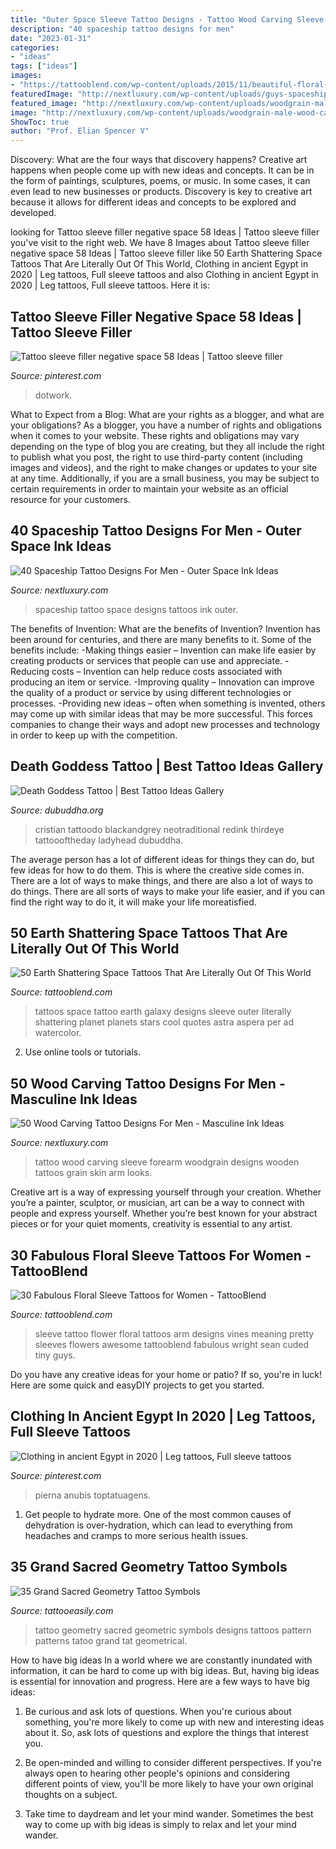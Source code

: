 ```yaml
---
title: "Outer Space Sleeve Tattoo Designs - Tattoo Wood Carving Sleeve Forearm Woodgrain Designs Wooden Tattoos Grain Skin Arm Looks"
description: "40 spaceship tattoo designs for men"
date: "2023-01-31"
categories:
- "ideas"
tags: ["ideas"]
images:
- "https://tattooblend.com/wp-content/uploads/2015/11/beautiful-floral-sleeve-tattoo1.jpg"
featuredImage: "http://nextluxury.com/wp-content/uploads/guys-spaceship-leg-calf-tattoos.jpg"
featured_image: "http://nextluxury.com/wp-content/uploads/woodgrain-male-wood-carving-forearm-sleeve-tattoo.jpg"
image: "http://nextluxury.com/wp-content/uploads/woodgrain-male-wood-carving-forearm-sleeve-tattoo.jpg"
ShowToc: true
author: "Prof. Elian Spencer V"
---
```



Discovery: What are the four ways that discovery happens?
Creative art happens when people come up with new ideas and concepts. It can be in the form of paintings, sculptures, poems, or music. In some cases, it can even lead to new businesses or products. Discovery is key to creative art because it allows for different ideas and concepts to be explored and developed.

	

		
looking for Tattoo sleeve filler negative space 58 Ideas | Tattoo sleeve filler you've visit to the right web. We have 8 Images about Tattoo sleeve filler negative space 58 Ideas | Tattoo sleeve filler like 50 Earth Shattering Space Tattoos That Are Literally Out Of This World, Clothing in ancient Egypt in 2020 | Leg tattoos, Full sleeve tattoos and also Clothing in ancient Egypt in 2020 | Leg tattoos, Full sleeve tattoos. Here it is:
		
    
## Tattoo Sleeve Filler Negative Space 58 Ideas | Tattoo Sleeve Filler

<img loading=lazy src="https://i.pinimg.com/736x/d1/5f/c9/d15fc9b291693736b7747fe564d401d3.jpg" onerror="this.onerror=null;this.src='https://tse2.mm.bing.net/th?id=OIP.NuP5rIq4NBetlhsdr362awAAAA&amp;pid=15.1';" alt="Tattoo sleeve filler negative space 58 Ideas | Tattoo sleeve filler">

_Source: pinterest.com_

>dotwork. 

	

What to Expect from a Blog: What are your rights as a blogger, and what are your obligations?
As a blogger, you have a number of rights and obligations when it comes to your website. These rights and obligations may vary depending on the type of blog you are creating, but they all include the right to publish what you post, the right to use third-party content (including images and videos), and the right to make changes or updates to your site at any time. Additionally, if you are a small business, you may be subject to certain requirements in order to maintain your website as an official resource for your customers.

    
## 40 Spaceship Tattoo Designs For Men - Outer Space Ink Ideas

<img loading=lazy src="http://nextluxury.com/wp-content/uploads/guys-spaceship-leg-calf-tattoos.jpg" onerror="this.onerror=null;this.src='https://tse3.mm.bing.net/th?id=OIP.fhLJBINkaflUDucGL8qGPwAAAA&amp;pid=15.1';" alt="40 Spaceship Tattoo Designs For Men - Outer Space Ink Ideas">

_Source: nextluxury.com_

>spaceship tattoo space designs tattoos ink outer. 

	

The benefits of Invention: What are the benefits of Invention?
Invention has been around for centuries, and there are many benefits to it. Some of the benefits include: 
-Making things easier – Invention can make life easier by creating products or services that people can use and appreciate. 
-Reducing costs – Invention can help reduce costs associated with producing an item or service. 
-Improving quality – Innovation can improve the quality of a product or service by using different technologies or processes. 
-Providing new ideas – often when something is invented, others may come up with similar ideas that may be more successful. This forces companies to change their ways and adopt new processes and technology in order to keep up with the competition.

    
## Death Goddess Tattoo | Best Tattoo Ideas Gallery

<img loading=lazy src="http://www.dubuddha.org/wp-content/uploads/2018/01/Death-Goddess-Tattoo-by-Cristian-Casas.jpg" onerror="this.onerror=null;this.src='https://tse2.mm.bing.net/th?id=OIP.zVzFWEKHAhyS1EaT9AhcSQHaJQ&amp;pid=15.1';" alt="Death Goddess Tattoo | Best Tattoo Ideas Gallery">

_Source: dubuddha.org_

>cristian tattoodo blackandgrey neotraditional redink thirdeye tattoooftheday ladyhead dubuddha. 

	

The average person has a lot of different ideas for things they can do, but few ideas for how to do them. This is where the creative side comes in. There are a lot of ways to make things, and there are also a lot of ways to do things. There are all sorts of ways to make your life easier, and if you can find the right way to do it, it will make your life moreatisfied.

    
## 50 Earth Shattering Space Tattoos That Are Literally Out Of This World

<img loading=lazy src="https://tattooblend.com/wp-content/uploads/2015/11/planets-space-tattoo.jpg" onerror="this.onerror=null;this.src='https://tse2.mm.bing.net/th?id=OIP.rKPGeJEjTnn2jGBa1p2MuQHaMO&amp;pid=15.1';" alt="50 Earth Shattering Space Tattoos That Are Literally Out Of This World">

_Source: tattooblend.com_

>tattoos space tattoo earth galaxy designs sleeve outer literally shattering planet planets stars cool quotes astra aspera per ad watercolor. 

	

2. Use online tools or tutorials.

    
## 50 Wood Carving Tattoo Designs For Men - Masculine Ink Ideas

<img loading=lazy src="http://nextluxury.com/wp-content/uploads/woodgrain-male-wood-carving-forearm-sleeve-tattoo.jpg" onerror="this.onerror=null;this.src='https://tse1.mm.bing.net/th?id=OIP.Htt_lW5-LVQaelWR9YVOggHaIC&amp;pid=15.1';" alt="50 Wood Carving Tattoo Designs For Men - Masculine Ink Ideas">

_Source: nextluxury.com_

>tattoo wood carving sleeve forearm woodgrain designs wooden tattoos grain skin arm looks. 

	

Creative art is a way of expressing yourself through your creation. Whether you’re a painter, sculptor, or musician, art can be a way to connect with people and express yourself. Whether you’re best known for your abstract pieces or for your quiet moments, creativity is essential to any artist.

    
## 30 Fabulous Floral Sleeve Tattoos For Women - TattooBlend

<img loading=lazy src="https://tattooblend.com/wp-content/uploads/2015/11/beautiful-floral-sleeve-tattoo1.jpg" onerror="this.onerror=null;this.src='https://tse1.mm.bing.net/th?id=OIP.7kmJA4x6GdSyffUIEEEfogHaLH&amp;pid=15.1';" alt="30 Fabulous Floral Sleeve Tattoos for Women - TattooBlend">

_Source: tattooblend.com_

>sleeve tattoo flower floral tattoos arm designs vines meaning pretty sleeves flowers awesome tattooblend fabulous wright sean cuded tiny guys. 

	

Do you have any creative ideas for your home or patio? If so, you're in luck! Here are some quick and easyDIY projects to get you started.

    
## Clothing In Ancient Egypt In 2020 | Leg Tattoos, Full Sleeve Tattoos

<img loading=lazy src="https://i.pinimg.com/736x/60/e1/67/60e1673a2b5954a7737acdf46f5b395d.jpg" onerror="this.onerror=null;this.src='https://tse1.mm.bing.net/th?id=OIP.HgL0m_EtNpE_4a7fjyD26AHaLG&amp;pid=15.1';" alt="Clothing in ancient Egypt in 2020 | Leg tattoos, Full sleeve tattoos">

_Source: pinterest.com_

>pierna anubis toptatuagens. 

	

1. Get people to hydrate more. One of the most common causes of dehydration is over-hydration, which can lead to everything from headaches and cramps to more serious health issues.

    
## 35 Grand Sacred Geometry Tattoo Symbols

<img loading=lazy src="http://www.tattooeasily.com/wp-content/uploads/2015/06/sacred-geometry-tattoo-art.jpg" onerror="this.onerror=null;this.src='https://tse4.mm.bing.net/th?id=OIP.vIZPelnViFZrLr_aYj1pgwHaLI&amp;pid=15.1';" alt="35 Grand Sacred Geometry Tattoo Symbols">

_Source: tattooeasily.com_

>tattoo geometry sacred geometric symbols designs tattoos pattern patterns tatoo grand tat geometrical. 

	

How to have big ideas
In a world where we are constantly inundated with information, it can be hard to come up with big ideas. But, having big ideas is essential for innovation and progress. Here are a few ways to have big ideas:
1) Be curious and ask lots of questions. When you're curious about something, you're more likely to come up with new and interesting ideas about it. So, ask lots of questions and explore the things that interest you.

2) Be open-minded and willing to consider different perspectives. If you're always open to hearing other people's opinions and considering different points of view, you'll be more likely to have your own original thoughts on a subject.

3) Take time to daydream and let your mind wander. Sometimes the best way to come up with big ideas is simply to relax and let your mind wander.

